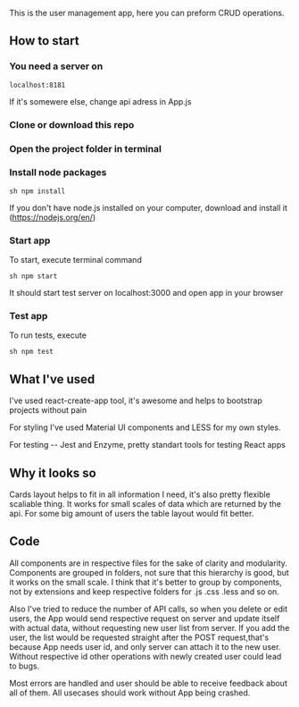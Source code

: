 This is the user management app, here you can preform CRUD operations.

## How to start

### You need a server on
```
localhost:8181
```
If it's somewere else, change api adress in App.js

### Clone or download this repo

### Open the project folder in terminal

### Install node packages
```
sh npm install
```
If you don't have node.js installed on your computer, download and install it (https://nodejs.org/en/)

### Start app
To start, execute terminal command
```
sh npm start
```
It should start test server on localhost:3000
and open app in your browser

### Test app
To run tests, execute
```
sh npm test
```

## What I've used
I've used react-create-app tool, it's awesome and helps to bootstrap projects without pain

For styling I've used Material UI components and LESS for my own styles.

For testing -- Jest and Enzyme, pretty standart tools for testing React apps

## Why it looks so
Cards layout helps to fit in all information I need, it's also pretty flexible scaliable thing.
It works for small scales of data which are returned by the api. For some big amount of users the table layout 
would fit better.

## Code
All components are in respective files for the sake of clarity and modularity.
Components are grouped in folders, not sure that this hierarchy is good, but it works on the small scale. I think that it's better to group by components, not by extensions and keep respective folders for .js .css .less and so on.

Also I've tried to reduce the number of API calls, so when you delete or edit users, the App would send respective request on server and update itself with actual data, without requesting new user list from server.
If you add the user, the list would be requested straight after the POST request,that's because App needs user id, and only server can attach it to the new user. Without respective id other operations with newly created user could lead to bugs.

Most errors are handled and user should be able to receive feedback about all of them. All usecases should work without App being crashed.
